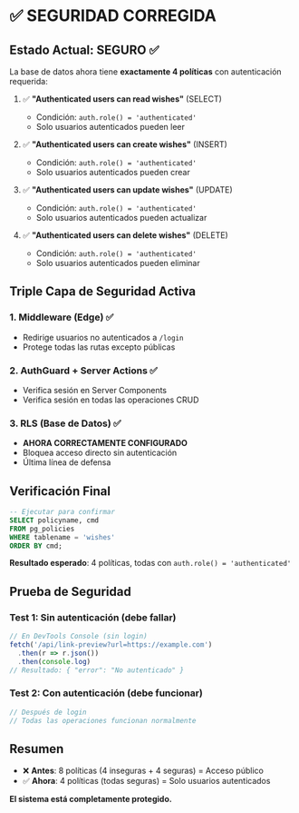 # ✅ SEGURIDAD CORREGIDA

## Estado Actual: SEGURO ✅

La base de datos ahora tiene **exactamente 4 políticas** con autenticación requerida:

1. ✅ **"Authenticated users can read wishes"** (SELECT)
   - Condición: `auth.role() = 'authenticated'`
   - Solo usuarios autenticados pueden leer

2. ✅ **"Authenticated users can create wishes"** (INSERT)
   - Condición: `auth.role() = 'authenticated'`
   - Solo usuarios autenticados pueden crear

3. ✅ **"Authenticated users can update wishes"** (UPDATE)
   - Condición: `auth.role() = 'authenticated'`
   - Solo usuarios autenticados pueden actualizar

4. ✅ **"Authenticated users can delete wishes"** (DELETE)
   - Condición: `auth.role() = 'authenticated'`
   - Solo usuarios autenticados pueden eliminar

## Triple Capa de Seguridad Activa

### 1. Middleware (Edge) ✅
- Redirige usuarios no autenticados a `/login`
- Protege todas las rutas excepto públicas

### 2. AuthGuard + Server Actions ✅
- Verifica sesión en Server Components
- Verifica sesión en todas las operaciones CRUD

### 3. RLS (Base de Datos) ✅
- **AHORA CORRECTAMENTE CONFIGURADO**
- Bloquea acceso directo sin autenticación
- Última línea de defensa

## Verificación Final

```sql
-- Ejecutar para confirmar
SELECT policyname, cmd 
FROM pg_policies 
WHERE tablename = 'wishes'
ORDER BY cmd;
```

**Resultado esperado**: 4 políticas, todas con `auth.role() = 'authenticated'`

## Prueba de Seguridad

### Test 1: Sin autenticación (debe fallar)
```javascript
// En DevTools Console (sin login)
fetch('/api/link-preview?url=https://example.com')
  .then(r => r.json())
  .then(console.log)
// Resultado: { "error": "No autenticado" }
```

### Test 2: Con autenticación (debe funcionar)
```javascript
// Después de login
// Todas las operaciones funcionan normalmente
```

## Resumen

- ❌ **Antes**: 8 políticas (4 inseguras + 4 seguras) = Acceso público
- ✅ **Ahora**: 4 políticas (todas seguras) = Solo usuarios autenticados

**El sistema está completamente protegido.**
